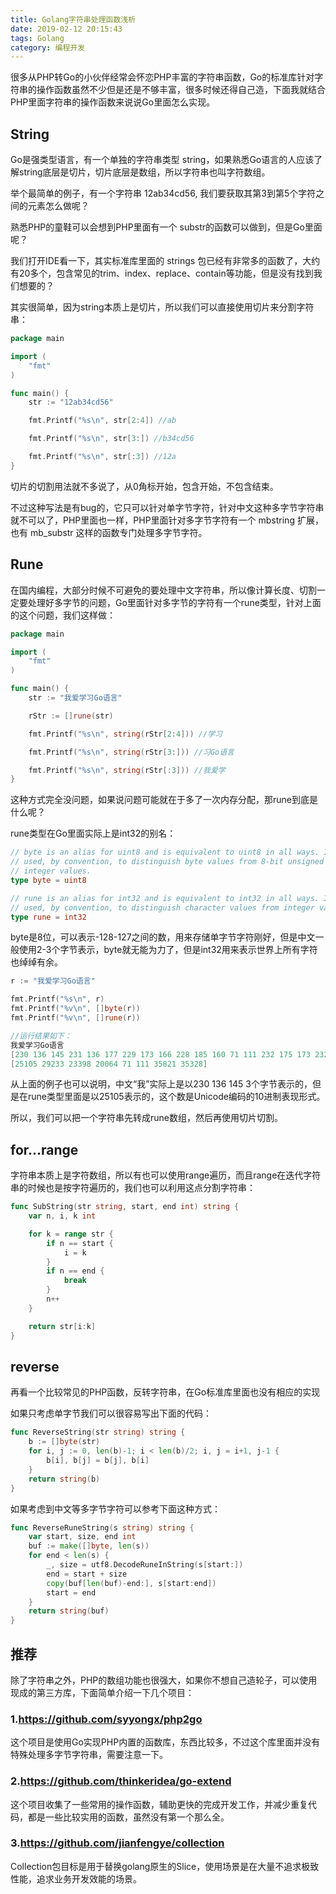 ```yaml
---
title: Golang字符串处理函数浅析
date: 2019-02-12 20:15:43
tags: Golang
category: 编程开发
---
```


很多从PHP转Go的小伙伴经常会怀恋PHP丰富的字符串函数，Go的标准库针对字符串的操作函数虽然不少但是还是不够丰富，很多时候还得自己造，下面我就结合PHP里面字符串的操作函数来说说Go里面怎么实现。

<!--more-->

## String
Go是强类型语言，有一个单独的字符串类型 string，如果熟悉Go语言的人应该了解string底层是切片，切片底层是数组，所以字符串也叫字符数组。

举个最简单的例子，有一个字符串 12ab34cd56, 我们要获取其第3到第5个字符之间的元素怎么做呢？

熟悉PHP的童鞋可以会想到PHP里面有一个 substr的函数可以做到，但是Go里面呢？

我们打开IDE看一下，其实标准库里面的 strings 包已经有非常多的函数了，大约有20多个，包含常见的trim、index、replace、contain等功能，但是没有找到我们想要的？

其实很简单，因为string本质上是切片，所以我们可以直接使用切片来分割字符串：
```go
package main

import (
	"fmt"
)

func main() {
	str := "12ab34cd56"

	fmt.Printf("%s\n", str[2:4]) //ab

	fmt.Printf("%s\n", str[3:]) //b34cd56

	fmt.Printf("%s\n", str[:3]) //12a
}
```
切片的切割用法就不多说了，从0角标开始，包含开始，不包含结束。

不过这种写法是有bug的，它只可以针对单字节字符，针对中文这种多字节字符串就不可以了，PHP里面也一样，PHP里面针对多字节字符有一个 mbstring 扩展，也有 mb_substr 这样的函数专门处理多字节字符。

## Rune
在国内编程，大部分时候不可避免的要处理中文字符串，所以像计算长度、切割一定要处理好多字节的问题，Go里面针对多字节的字符有一个rune类型，针对上面的这个问题，我们这样做：
```go
package main

import (
	"fmt"
)

func main() {
	str := "我爱学习Go语言"

	rStr := []rune(str)

	fmt.Printf("%s\n", string(rStr[2:4])) //学习

	fmt.Printf("%s\n", string(rStr[3:])) //习Go语言

	fmt.Printf("%s\n", string(rStr[:3])) //我爱学
}
```

这种方式完全没问题，如果说问题可能就在于多了一次内存分配，那rune到底是什么呢？

rune类型在Go里面实际上是int32的别名：
```go
// byte is an alias for uint8 and is equivalent to uint8 in all ways. It is
// used, by convention, to distinguish byte values from 8-bit unsigned
// integer values.
type byte = uint8

// rune is an alias for int32 and is equivalent to int32 in all ways. It is
// used, by convention, to distinguish character values from integer values.
type rune = int32
```
byte是8位，可以表示-128-127之间的数，用来存储单字节字符刚好，但是中文一般使用2-3个字节表示，byte就无能为力了，但是int32用来表示世界上所有字符也绰绰有余。

```go
r := "我爱学习Go语言"

fmt.Printf("%s\n", r)
fmt.Printf("%v\n", []byte(r))
fmt.Printf("%v\n", []rune(r))

//运行结果如下：
我爱学习Go语言
[230 136 145 231 136 177 229 173 166 228 185 160 71 111 232 175 173 232 168 128]
[25105 29233 23398 20064 71 111 35821 35328]
```

从上面的例子也可以说明，中文“我”实际上是以230 136 145 3个字节表示的，但是在rune类型里面是以25105表示的，这个数是Unicode编码的10进制表现形式。

所以，我们可以把一个字符串先转成rune数组，然后再使用切片切割。

## for...range
字符串本质上是字符数组，所以有也可以使用range遍历，而且range在迭代字符串的时候也是按字符遍历的，我们也可以利用这点分割字符串：
```go
func SubString(str string, start, end int) string {
	var n, i, k int

	for k = range str {
		if n == start {
			i = k
		}
		if n == end {
			break
		}
		n++
	}

	return str[i:k]
}
```

## reverse
再看一个比较常见的PHP函数，反转字符串，在Go标准库里面也没有相应的实现

如果只考虑单字节我们可以很容易写出下面的代码：
```go
func ReverseString(str string) string {
	b := []byte(str)
	for i, j := 0, len(b)-1; i < len(b)/2; i, j = i+1, j-1 {
		b[i], b[j] = b[j], b[i]
	}
	return string(b)
}
```

如果考虑到中文等多字节字符可以参考下面这种方式：
```go
func ReverseRuneString(s string) string {
	var start, size, end int
	buf := make([]byte, len(s))
	for end < len(s) {
		_, size = utf8.DecodeRuneInString(s[start:])
		end = start + size
		copy(buf[len(buf)-end:], s[start:end])
		start = end
	}
	return string(buf)
}
```

## 推荐
除了字符串之外，PHP的数组功能也很强大，如果你不想自己造轮子，可以使用现成的第三方库，下面简单介绍一下几个项目：

### 1.https://github.com/syyongx/php2go
这个项目是使用Go实现PHP内置的函数库，东西比较多，不过这个库里面并没有特殊处理多字节字符串，需要注意一下。

### 2.https://github.com/thinkeridea/go-extend
这个项目收集了一些常用的操作函数，辅助更快的完成开发工作，并减少重复代码，都是一些比较实用的函数，虽然没有第一个那么全。

### 3.https://github.com/jianfengye/collection
Collection包目标是用于替换golang原生的Slice，使用场景是在大量不追求极致性能，追求业务开发效能的场景。

